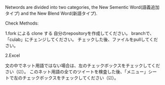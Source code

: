 Networds are divided into two categories, the New Sementic Word(語義追加タイプ) and the New Blend Word(新語タイプ).

Check Methods:

1.fork による clone する
自分のrepositoryを作成してください。
branchで、「culab」にチェンジしてください。
チェックした後、ファイルをpullしてください。

2.Excel

文の中でネット用語ではない場合は、左のチェックボックスをチェックしてください（☑）。
このネット用語の全てのツイートを検査した後、「メニュー」シートで左のチェックボックスをチェックしてください（☑）。
